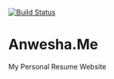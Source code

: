 [![Build Status](https://travis-ci.org/ac6596/Anwesha.Me.svg?branch=master)](https://travis-ci.org/ac6596/Anwesha.Me)
# Anwesha.Me
My Personal Resume Website
